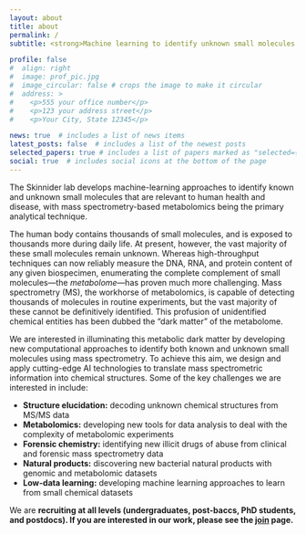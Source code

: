 ```yaml
---
layout: about
title: about
permalink: /
subtitle: <strong>Machine learning to identify unknown small molecules at Princeton University</strong>

profile: false
#  align: right
#  image: prof_pic.jpg
#  image_circular: false # crops the image to make it circular
#  address: >
#    <p>555 your office number</p>
#    <p>123 your address street</p>
#    <p>Your City, State 12345</p>

news: true  # includes a list of news items
latest_posts: false  # includes a list of the newest posts
selected_papers: true # includes a list of papers marked as "selected={true}"
social: true  # includes social icons at the bottom of the page
---
```


The Skinnider lab develops machine-learning approaches to identify known and unknown small molecules that are relevant to human health and disease, with mass spectrometry-based metabolomics being the primary analytical technique.

The human body contains thousands of small molecules, and is exposed to thousands more during daily life. At present, however, the vast majority of these small molecules remain unknown. Whereas high-throughput techniques can now reliably measure the DNA, RNA, and protein content of any given biospecimen, enumerating the complete complement of small molecules—the <em>metabolome</em>—has proven much more challenging. Mass spectrometry (MS), the workhorse of metabolomics, is capable of detecting thousands of molecules in routine experiments, but the vast majority of these cannot be definitively identified. This profusion of unidentified chemical entities has been dubbed the “dark matter” of the metabolome.

We are interested in illuminating this metabolic dark matter by developing new computational approaches to identify both known and unknown small molecules using mass spectrometry. To achieve this aim, we design and apply cutting-edge AI technologies to translate mass spectrometric information into chemical structures. Some of the key challenges we are interested in include:

<ul>
<li><strong>Structure elucidation:</strong> decoding unknown chemical structures from MS/MS data 
<li><strong>Metabolomics:</strong> developing new tools for data analysis to deal with the complexity of metabolomic experiments
<li><strong>Forensic chemistry:</strong> identifying new illicit drugs of abuse from clinical and forensic mass spectrometry data
<li><strong>Natural products:</strong> discovering new bacterial natural products with genomic and metabolomic datasets
<li><strong>Low-data learning:</strong> developing machine learning approaches to learn from small chemical datasets
</ul>

We are <strong>recruiting at all levels<strong> (undergraduates, post-baccs, PhD students, and postdocs). If you are interested in our work, please see the <a href="/join/">join</a> page.
